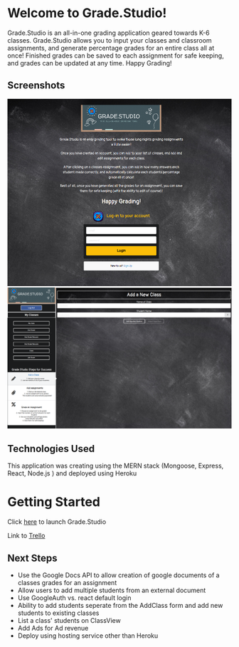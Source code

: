 # Welcome to Grade.Studio!
Grade.Studio is an all-in-one grading application geared towards K-6 classes. Grade.Studio allows you to input your classes and classroom assignments, and generate percentage grades for an entire class all at once! Finished grades can be saved to each assignment for safe keeping, and grades can be updated at any time. Happy Grading!

## Screenshots
![Screenshot of login page](https://github.com/UrsisTech/grade.studio/blob/main/public/Screenshot1.png)
![Screenshot of Class View page](https://github.com/UrsisTech/grade.studio/blob/main/public/Screenshot2.png)
## Technologies Used
This application was creating using the MERN stack (Mongoose, Express, React, Node.js ) and deployed using Heroku

# Getting Started

Click [here](https://gradestudio.herokuapp.com) to launch Grade.Studio

Link to [Trello](https://trello.com/b/W95uO7Gs/gradestudio)

## Next Steps
* Use the Google Docs API to allow creation of google documents of a classes grades for an assignment
* Allow users to add multiple students from an external document
* Use GoogleAuth vs. react default login
* Ability to add students seperate from the AddClass form and add new students to existing classes
* List a class' students on ClassView
* Add Ads for Ad revenue
* Deploy using hosting service other than Heroku
